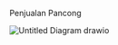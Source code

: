 Penjualan Pancong

![Untitled Diagram drawio](https://github.com/RAFLINUR/tugas_algoritma/assets/145580383/d8256da7-8070-4ca9-ac50-8c4ffa71cba4)
